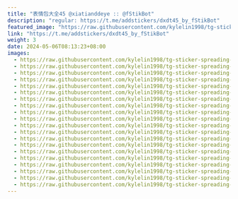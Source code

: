 ```yaml
---
title: "表情包大全45 @xiatianddeye :: @fStikBot"
description: "regular: https://t.me/addstickers/dxdt45_by_fStikBot"
featured_image: "https://raw.githubusercontent.com/kylelin1998/tg-sticker-spreading-worldwide-images/main/img/f2d5909f-296c-4932-b02a-85de86ddc87d.jpg"
link: "https://t.me/addstickers/dxdt45_by_fStikBot"
weight: 3
date: 2024-05-06T08:13:23+08:00
images:
  - https://raw.githubusercontent.com/kylelin1998/tg-sticker-spreading-worldwide-images/main/img/f2d5909f-296c-4932-b02a-85de86ddc87d.jpg
  - https://raw.githubusercontent.com/kylelin1998/tg-sticker-spreading-worldwide-images/main/img/c3bffe9e-2312-4106-8bc0-27739c2dcb57.jpg
  - https://raw.githubusercontent.com/kylelin1998/tg-sticker-spreading-worldwide-images/main/img/de2fee9f-3486-4766-8128-8e10debde501.jpg
  - https://raw.githubusercontent.com/kylelin1998/tg-sticker-spreading-worldwide-images/main/img/ea96f984-1ce2-4a93-9c2a-2d8eb0e55ca9.jpg
  - https://raw.githubusercontent.com/kylelin1998/tg-sticker-spreading-worldwide-images/main/img/871f6a91-a3ea-4e44-8431-81e9504ef1b6.jpg
  - https://raw.githubusercontent.com/kylelin1998/tg-sticker-spreading-worldwide-images/main/img/9323c2c9-56ff-4783-8684-1fa646c14b3a.jpg
  - https://raw.githubusercontent.com/kylelin1998/tg-sticker-spreading-worldwide-images/main/img/c2fbf98a-a72b-4a06-9694-3a5ffbc40d96.jpg
  - https://raw.githubusercontent.com/kylelin1998/tg-sticker-spreading-worldwide-images/main/img/b8d7e0d7-6ce7-455b-8556-4ff9af35a4c5.jpg
  - https://raw.githubusercontent.com/kylelin1998/tg-sticker-spreading-worldwide-images/main/img/dadb6f57-0d39-49ba-adce-9fc08c392b43.jpg
  - https://raw.githubusercontent.com/kylelin1998/tg-sticker-spreading-worldwide-images/main/img/c0f5cd7f-c253-46af-892d-bea511ed3105.jpg
  - https://raw.githubusercontent.com/kylelin1998/tg-sticker-spreading-worldwide-images/main/img/30d8b903-f48f-471e-b912-a0a95ad38e3f.jpg
  - https://raw.githubusercontent.com/kylelin1998/tg-sticker-spreading-worldwide-images/main/img/64c1debc-2ece-46fb-af41-52eb2b421e5c.jpg
  - https://raw.githubusercontent.com/kylelin1998/tg-sticker-spreading-worldwide-images/main/img/2dbe45c9-8c7c-42fc-b024-fed6aa8e056b.jpg
  - https://raw.githubusercontent.com/kylelin1998/tg-sticker-spreading-worldwide-images/main/img/db80ea50-f0f0-4b72-8590-35a8370a7174.jpg
  - https://raw.githubusercontent.com/kylelin1998/tg-sticker-spreading-worldwide-images/main/img/43112c5f-39ad-41ea-ab78-4b10e33a4018.jpg
  - https://raw.githubusercontent.com/kylelin1998/tg-sticker-spreading-worldwide-images/main/img/53fda8cc-4ef7-4387-9753-83fa4e532a59.jpg
  - https://raw.githubusercontent.com/kylelin1998/tg-sticker-spreading-worldwide-images/main/img/79c9ba8c-4902-4fae-abf1-08afbc2b1f74.jpg
  - https://raw.githubusercontent.com/kylelin1998/tg-sticker-spreading-worldwide-images/main/img/eaaf34ce-72ed-45c3-973f-2e58601b88d9.jpg
  - https://raw.githubusercontent.com/kylelin1998/tg-sticker-spreading-worldwide-images/main/img/442574cc-efe2-4136-945c-4f5ac24ba189.jpg
  - https://raw.githubusercontent.com/kylelin1998/tg-sticker-spreading-worldwide-images/main/img/68587eff-3e2b-4505-aac0-33486284cfce.jpg
---
```

